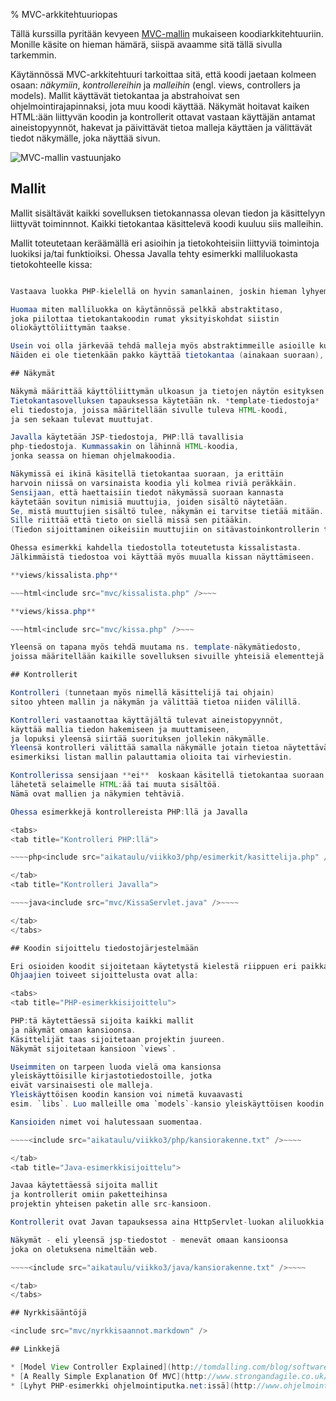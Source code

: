 % MVC-arkkitehtuuriopas
<!-- addHeaderNavigation -->

Tällä kurssilla pyritään kevyeen [MVC-mallin](http://fi.wikipedia.org/wiki/MVC-arkkitehtuuri) mukaiseen 
koodiarkkitehtuuriin.
Monille käsite on hieman hämärä, siispä avaamme sitä tällä sivulla tarkemmin.

Käytännössä MVC-arkkitehtuuri tarkoittaa sitä, että koodi jaetaan 
kolmeen osaan: 
_näkymiin_, _kontrollereihin_ ja _malleihin_ 
(engl. views, controllers ja models).
Mallit käyttävät tietokantaa ja abstrahoivat sen ohjelmointirajapinnaksi, jota muu koodi käyttää.
Näkymät hoitavat kaiken HTML:ään liittyvän koodin ja
kontrollerit ottavat vastaan käyttäjän antamat aineistopyynnöt, hakevat ja päivittävät tietoa malleja käyttäen ja välittävät tiedot näkymälle, joka näyttää sivun.

![MVC-mallin vastuunjako]({{imgdir}}mvc.png)

<summary title="Nyrkkisääntöjä">
<include src="mvc/nyrkkisaannot.markdown" />
</summary>

## Mallit

Mallit sisältävät kaikki sovelluksen tietokannassa olevan tiedon 
ja käsittelyyn liittyvät toiminnnot. 
Kaikki tietokantaa käsittelevä koodi kuuluu siis malleihin.

Mallit toteutetaan keräämällä eri asioihin ja tietokohteisiin 
liittyviä toimintoja luokiksi ja/tai funktioiksi. 
Ohessa Javalla tehty esimerkki malliluokasta tietokohteelle kissa:

~~~ {.java .scrollable}<include src="mvc/Kissa.java" />~~~

Vastaava luokka PHP-kielellä on hyvin samanlainen, joskin hieman lyhyempi.

Huomaa miten malliluokka on käytännössä pelkkä abstraktitaso,
joka piilottaa tietokantakoodin rumat yksityiskohdat siistin
oliokäyttöliittymän taakse.

Usein voi olla järkevää tehdä malleja myös abstraktimmeille asioille kuten istunnoille ja sille millä oikeuksilla käyttäjä on kirjautunut.
Näiden ei ole tietenkään pakko käyttää tietokantaa (ainakaan suoraan), mutta ne ovat silti malleja.

## Näkymät

Näkymä määrittää käyttöliittymän ulkoasun ja tietojen näytön esityksen käyttöliittymässä. 
Tietokantasovelluksen tapauksessa käytetään nk. *template-tiedostoja*
eli tiedostoja, joissa määritellään sivulle tuleva HTML-koodi,
ja sen sekaan tulevat muuttujat.

Javalla käytetään JSP-tiedostoja, PHP:llä tavallisia 
php-tiedostoja. Kummassakin on lähinnä HTML-koodia,
jonka seassa on hieman ohjelmakoodia.

Näkymissä ei ikinä käsitellä tietokantaa suoraan, ja erittäin 
harvoin niissä on varsinaista koodia yli kolmea riviä peräkkäin.
Sensijaan, että haettaisiin tiedot näkymässä suoraan kannasta
käytetään sovitun nimisiä muuttujia, joiden sisältö näytetään.
Se, mistä muuttujien sisältö tulee, näkymän ei tarvitse tietää mitään.
Sille riittää että tieto on siellä missä sen pitääkin. 
(Tiedon sijoittaminen oikeisiin muuttujiin on sitävastoinkontrollerin tehtävä.)

Ohessa esimerkki kahdella tiedostolla toteutetusta kissalistasta.
Jälkimmäistä tiedostoa voi käyttää myös muualla kissan näyttämiseen.

**views/kissalista.php**

~~~html<include src="mvc/kissalista.php" />~~~

**views/kissa.php**

~~~html<include src="mvc/kissa.php" />~~~

Yleensä on tapana myös tehdä muutama ns. template-näkymätiedosto,
joissa määritellään kaikille sovelluksen sivuille yhteisiä elementtejä.

## Kontrollerit

Kontrolleri (tunnetaan myös nimellä käsittelijä tai ohjain)
sitoo yhteen mallin ja näkymän ja välittää tietoa niiden välillä.

Kontrolleri vastaanottaa käyttäjältä tulevat aineistopyynnöt,
käyttää mallia tiedon hakemiseen ja muuttamiseen,
ja lopuksi yleensä siirtää suorituksen jollekin näkymälle.
Yleensä kontrolleri välittää samalla näkymälle jotain tietoa näytettäväksi,
esimerkiksi listan mallin palauttamia olioita tai virheviestin.

Kontrollerissa sensijaan **ei**  koskaan käsitellä tietokantaa suoraan, tai 
lähetetä selaimelle HTML:ää tai muuta sisältöä. 
Nämä ovat mallien ja näkymien tehtäviä.

Ohessa esimerkkejä kontrollereista PHP:llä ja Javalla

<tabs>
<tab title="Kontrolleri PHP:llä">

~~~~php<include src="aikataulu/viikko3/php/esimerkit/kasittelija.php" />~~~~

</tab>
<tab title="Kontrolleri Javalla">

~~~~java<include src="mvc/KissaServlet.java" />~~~~

</tab>
</tabs>

## Koodin sijoittelu tiedostojärjestelmään

Eri osioiden koodit sijoitetaan käytetystä kielestä riippuen eri paikkaan.
Ohjaajien toiveet sijoittelusta ovat alla:

<tabs>
<tab title="PHP-esimerkkisijoittelu">

PHP:tä käytettäessä sijoita kaikki mallit 
ja näkymät omaan kansioonsa.
Käsittelijät taas sijoitetaan projektin juureen.
Näkymät sijoitetaan kansioon `views`.

Useimmiten on tarpeen luoda vielä oma kansionsa
yleiskäyttöisille kirjastotiedostoille, jotka
eivät varsinaisesti ole malleja.
Yleiskäyttöisen koodin kansion voi nimetä kuvaavasti
esim. `libs`. Luo malleille oma `models`-kansio yleiskäyttöisen koodin alle.

Kansioiden nimet voi halutessaan suomentaa.

~~~~<include src="aikataulu/viikko3/php/kansiorakenne.txt" />~~~~

</tab>
<tab title="Java-esimerkkisijoittelu">

Javaa käytettäessä sijoita mallit 
ja kontrollerit omiin paketteihinsa
projektin yhteisen paketin alle src-kansioon.

Kontrollerit ovat Javan tapauksessa aina HttpServlet-luokan aliluokkia eli servlettejä, joten niiden paketin voi nimetä myös esim. `servletit`.

Näkymät - eli yleensä jsp-tiedostot - menevät omaan kansioonsa 
joka on oletuksena nimeltään web.

~~~~<include src="aikataulu/viikko3/java/kansiorakenne.txt" />~~~~

</tab>
</tabs>

## Nyrkkisääntöjä

<include src="mvc/nyrkkisaannot.markdown" />

## Linkkejä

* [Model View Controller Explained](http://tomdalling.com/blog/software-design/model-view-controller-explained/)
* [A Really Simple Explanation Of MVC](http://www.strongandagile.co.uk/index.php/a-really-simple-explanation-of-mvc/)
* [Lyhyt PHP-esimerkki ohjelmointiputka.net:issä](http://www.ohjelmointiputka.net/oppaat/opas.php?tunnus=php_14#mvcmalli)
